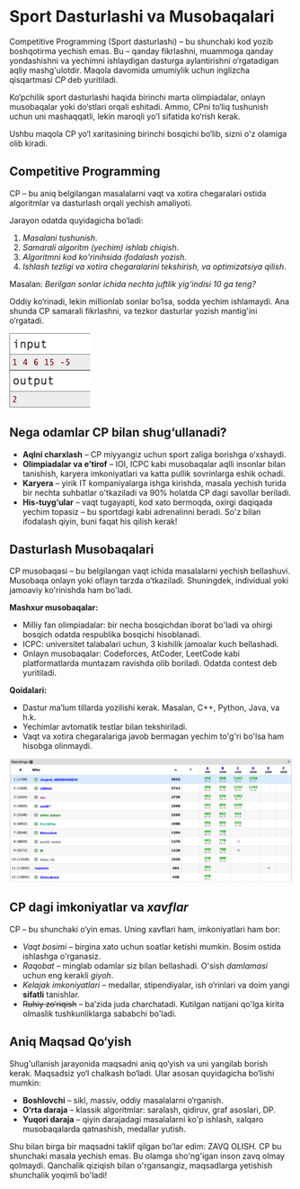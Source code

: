 <!-- Guidening birinchi qismi -->

# Sport Dasturlashi va Musobaqalari

Competitive Programming (Sport dasturlashi) – bu shunchaki kod yozib boshqotirma yechish emas. Bu – qanday fikrlashni, muammoga qanday yondashishni va yechimni ishlaydigan dasturga aylantirishni o‘rgatadigan aqliy mashg'ulotdir. Maqola davomida umumiylik uchun inglizcha qisqartmasi *CP* deb yuritiladi.

Ko‘pchilik sport dasturlashi haqida birinchi marta olimpiadalar, onlayn musobaqalar yoki do‘stlari orqali eshitadi. Ammo, CPni to‘liq tushunish uchun uni mashaqqatli, lekin maroqli yo'l sifatida ko‘rish kerak.

Ushbu maqola CP yo‘l xaritasining birinchi bosqichi bo‘lib, sizni o'z olamiga olib kiradi.


## Competitive Programming

CP – bu aniq belgilangan masalalarni vaqt va xotira chegaralari ostida algoritmlar va dasturlash orqali yechish amaliyoti.  

Jarayon odatda quyidagicha bo‘ladi:

1. *Masalani tushunish*.
2. *Samarali algoritm (yechim) ishlab chiqish*.
3. *Algoritmni kod ko'rinihsida ifodalash yozish*.
4. *Ishlash tezligi va xotira chegaralarini tekshirish, va optimizatsiya qilish*.

Masalan:
*Berilgan sonlar ichida nechta juftlik yig‘indisi 10 ga teng?*

Oddiy ko‘rinadi, lekin millionlab sonlar bo‘lsa, sodda yechim ishlamaydi. Ana shunda CP samarali fikrlashni, va tezkor dasturlar yozish mantig'ini o‘rgatadi.

![input/output](input-output.png)


## Nega odamlar CP bilan shug‘ullanadi?

- **Aqlni charxlash** – CP miyyangiz uchun sport zaliga borishga o‘xshaydi.  
- **Olimpiadalar va e’tirof** – IOI, ICPC kabi musobaqalar aqlli insonlar bilan tanishish, karyera imkoniyatlari va katta pullik sovrinlarga eshik ochadi.  
- **Karyera** – yirik IT kompaniyalarga ishga kirishda, masala yechish turida bir nechta suhbatlar o'tkaziladi va 90% holatda CP dagi savollar beriladi.
- **His-tuyg‘ular** – vaqt tugayapti, kod xato bermoqda, oxirgi daqiqada yechim topasiz – bu sportdagi kabi adrenalinni beradi. So'z bilan ifodalash qiyin, buni faqat his qilish kerak!


## Dasturlash Musobaqalari

CP musobaqasi – bu belgilangan vaqt ichida masalalarni yechish bellashuvi. Musobaqa onlayn yoki oflayn tarzda o‘tkaziladi. Shuningdek, individual yoki jamoaviy ko'rinishda ham bo'ladi. 

**Mashxur musobaqalar:**
- Milliy fan olimpiadalar: bir necha bosqichdan iborat bo'ladi va ohirgi bosqich odatda respublika bosqichi hisoblanadi.
- ICPC: universitet talabalari uchun, 3 kishilik jamoalar kuch bellashadi.
- Onlayn musobaqalar: Codeforces, AtCoder, LeetCode kabi platformatlarda muntazam ravishda olib boriladi. Odatda contest deb yuritiladi.  

**Qoidalari:**
- Dastur ma’lum tillarda yozilishi kerak. Masalan, C++, Python, Java, va h.k.  
- Yechimlar avtomatik testlar bilan tekshiriladi.
- Vaqt va xotira chegaralariga javob bermagan yechim to'g'ri bo'lsa ham hisobga olinmaydi.

![alt text](cf-standings.png)


## CP dagi imkoniyatlar va *xavflar*

CP – bu shunchaki o‘yin emas. Uning xavflari ham, imkoniyatlari ham bor:

- *Vaqt bosimi* – birgina xato uchun soatlar ketishi mumkin. Bosim ostida ishlashga o'rganasiz.
- *Raqobat* – minglab odamlar siz bilan bellashadi. O'sish _damlamasi_ uchun eng kerakli _giyoh_.
- *Kelajak imkoniyatlari* – medallar, stipendiyalar, ish o‘rinlari va doim yangi **sifatli** tanishlar.
- ~~Ruhiy zo‘riqish~~ – ba’zida juda charchatadi. Kutilgan natijani qo'lga kirita olmaslik tushkunliklarga sababchi bo'ladi.


## Aniq Maqsad Qo‘yish

Shug'ullanish jarayonida maqsadni aniq qo‘yish va uni yangilab borish kerak. Maqsadsiz yo‘l chalkash bo‘ladi. Ular asosan quyidagicha bo‘lishi mumkin:

- **Boshlovchi** – sikl, massiv, oddiy masalalarni o‘rganish.  
- **O‘rta daraja** – klassik algoritmlar: saralash, qidiruv, graf asoslari, DP.  
- **Yuqori daraja** – qiyin darajadagi masalalarni ko'p ishlash, xalqaro musobaqalarda qatnashish, medallar yutish.

Shu bilan birga bir maqsadni taklif qilgan bo'lar edim: ZAVQ OLISH. CP bu shunchaki masala yechish emas. Bu olamga sho'ng'igan inson zavq olmay qolmaydi. Qanchalik qiziqish bilan o'rgansangiz, maqsadlarga yetishish shunchalik yoqimli bo'ladi!